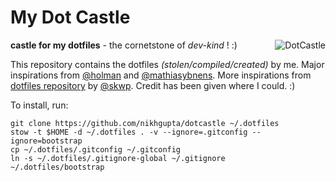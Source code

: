 # My Dot Castle

<img src="http://cdn.obsidianportal.com/assets/38992/AldredsCastle.jpg"
alt='DotCastle' style="float: right; margin-left: 40px"/>

**castle for my dotfiles** - the cornetstone of _dev-kind_ ! :)

This repository contains the dotfiles _(stolen/compiled/created)_ by me.
Major inspirations from [@holman](http://github.com/holman) and
[@mathiasybnens](http://github.com/mathiasbynens). More inspirations
from [dotfiles repository](http://github.com/skwp/dotfiles) by
[@skwp](http://github.com/skwp). Credit has been given where I could. :)

To install, run:

    git clone https://github.com/nikhgupta/dotcastle ~/.dotfiles
    stow -t $HOME -d ~/.dotfiles . -v --ignore=.gitconfig --ignore=bootstrap
    cp ~/.dotfiles/.gitconfig ~/.gitconfig
    ln -s ~/.dotfiles/.gitignore-global ~/.gitignore
    ~/.dotfiles/bootstrap
